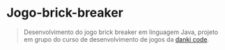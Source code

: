 # Jogo-brick-breaker

> Desenvolvimento do jogo brick breaker em linguagem Java, 
> projeto em grupo do curso de desenvolvimento de jogos da [danki code](https://cursos.dankicode.com).
